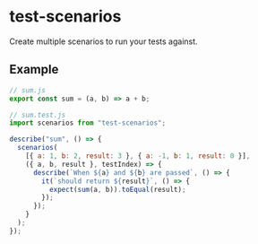 # test-scenarios

Create multiple scenarios to run your tests against.

## Example

```js
// sum.js
export const sum = (a, b) => a + b;

// sum.test.js
import scenarios from "test-scenarios";

describe("sum", () => {
  scenarios(
    [{ a: 1, b: 2, result: 3 }, { a: -1, b: 1, result: 0 }],
    ({ a, b, result }, testIndex) => {
      describe(`When ${a} and ${b} are passed`, () => {
        it(`should return ${result}`, () => {
          expect(sum(a, b)).toEqual(result);
        });
      });
    }
  );
});
```
